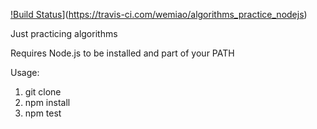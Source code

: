 [!Build Status](https://travis-ci.com/wemiao/algorithms_practice_nodejs.svg?branch=master)](https://travis-ci.com/wemiao/algorithms_practice_nodejs)

Just practicing algorithms

Requires Node.js to be installed and part of your PATH

Usage:
1) git clone 
2) npm install
3) npm test
